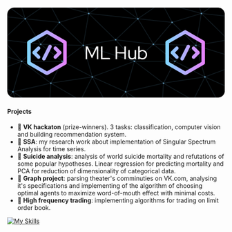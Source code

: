 ![Header](./github-header-image.png)


#### Projects
- :star2: **VK hackaton** (prize-winners). 3 tasks: classification, computer vision and building recommendation system.
- :star2: **SSA**: my research work about implementation of Singular Spectrum Analysis for time series.
- 🌱 **Suicide analysis**: analysis of world suicide mortality and refutations of some popular hypotheses. Linear regression for predicting mortality and PCA for reduction of dimensionality of categorical data. 
- 🌱 **Graph project**: parsing theater's comminuties on VK.com, analysing it's specifications and implementing of the algorithm of choosing optimal agents to maximize word-of-mouth effect with minimal costs.
- 🌱 **High frequency trading**: implementing algorithms for trading on limit order book.  

[![My Skills](https://skillicons.dev/icons?pytorch,wasm)](https://skillicons.dev)

